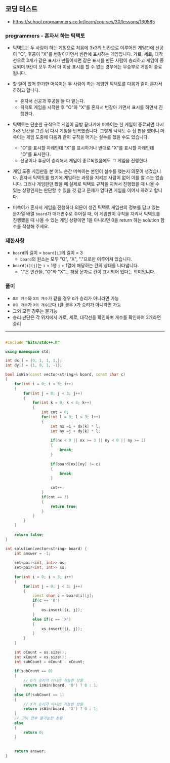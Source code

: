 ## 코딩 테스트
- https://school.programmers.co.kr/learn/courses/30/lessons/160585

### programmers - 혼자서 하는 틱택토

- 틱택토는 두 사람이 하는 게임으로 처음에 3x3의 빈칸으로 이루어진 게임판에 선공이 "O", 후공이 "X"를 번갈아가면서 빈칸에 표시하는 게임입니다. 가로, 세로, 대각선으로 3개가 같은 표시가 만들어지면 같은 표시를 만든 사람이 승리하고 게임이 종료되며 9칸이 모두 차서 더 이상 표시를 할 수 없는 경우에는 무승부로 게임이 종료됩니다.

- 할 일이 없어 한가한 머쓱이는 두 사람이 하는 게임인 틱택토를 다음과 같이 혼자서 하려고 합니다.

  - 혼자서 선공과 후공을 둘 다 맡는다.
  - 틱택토 게임을 시작한 후 "O"와 "X"를 혼자서 번갈아 가면서 표시를 하면서 진행한다.

- 틱택토는 단순한 규칙으로 게임이 금방 끝나기에 머쓱이는 한 게임이 종료되면 다시 3x3 빈칸을 그린 뒤 다시 게임을 반복했습니다. 그렇게 틱택토 수 십 판을 했더니 머쓱이는 게임 도중에 다음과 같이 규칙을 어기는 실수를 했을 수도 있습니다.

  - "O"를 표시할 차례인데 "X"를 표시하거나 반대로 "X"를 표시할 차례인데 "O"를 표시한다.
  - 선공이나 후공이 승리해서 게임이 종료되었음에도 그 게임을 진행한다.

- 게임 도중 게임판을 본 어느 순간 머쓱이는 본인이 실수를 했는지 의문이 생겼습니다. 혼자서 틱택토를 했기에 게임하는 과정을 지켜본 사람이 없어 이를 알 수는 없습니다. 그러나 게임판만 봤을 때 실제로 틱택토 규칙을 지켜서 진행했을 때 나올 수 있는 상황인지는 판단할 수 있을 것 같고 문제가 없다면 게임을 이어서 하려고 합니다.

- 머쓱이가 혼자서 게임을 진행하다 의문이 생긴 틱택토 게임판의 정보를 담고 있는 문자열 배열 `board`가 매개변수로 주어질 때, 이 게임판이 규칙을 지켜서 틱택토를 진행했을 때 나올 수 있는 게임 상황이면 1을 아니라면 0을 return 하는 solution 함수를 작성해 주세요.

### 제한사항
- `board`의 길이 = `board[i]`의 길이 = 3
  - `board`의 원소는 모두 "O", "X", "."으로만 이루어져 있습니다.
- `board[i][j]`는 `i` + 1행 `j` + 1열에 해당하는 칸의 상태를 나타냅니다.
  - "."은 빈칸을, "O"와 "X"는 해당 문자로 칸이 표시되어 있다는 의미입니다.

### 풀이
- `O의 개수`와 `X의 개수`가 같을 경우 `O`가 승리가 아니라면 가능
- `O의 개수`가 `X의 개수`보다 `1`클 경우 `X`가 승리가 아니라면 가능
- 그외 모든 경우는 불가능
- 승리 판단은 각 위치에서 가로, 세로, 대각선을 확인하며 개수를 확인하여 3개라면 승리

---

```c++

#include "bits/stdc++.h"

using namespace std;

int dx[] = {0, 1, 1, 1,};
int dy[] = {1, 0, 1, -1};

bool isWin(const vector<string>& board, const char c)
{
    for(int i = 0; i < 3; i++)
    {
        for(int j = 0; j < 3; j++)
        {
            for(int k = 0; k < 4; k++)
            {
                int cnt = 0;
                for(int l = 0; l < 3; l++)
                {
                    int nx =i + dx[k] * l;
                    int ny =j + dy[k] * l;
                    
                    if(nx < 0 || nx >= 3 || ny < 0 || ny >= 3)
                    {
                        break;
                    }
                    
                    if(board[nx][ny] != c)
                    {
                        break;
                    }
                    
                    cnt++;
                }
                if(cnt == 3)
                {
                    return true;
                }
            }
        }
    }
    
    return false;
}

int solution(vector<string> board) {
    int answer = -1;
    
    set<pair<int, int>> os;
    set<pair<int, int>> xs;
    
    for(int i = 0; i < 3; i++)
    {
        for(int j = 0; j < 3; j++)
        {
            const char c = board[i][j];
            if(c == 'O')
            {
                os.insert({i, j});
            }
            else if(c == 'X')
            {
                xs.insert({i, j});
            }
        }
    }
    
    int oCount = os.size();
    int xCount = xs.size();
    int subCount = oCount - xCount;
    
    if(subCount == 0)
    {
        // O가 승리가 아니면 가능한 상황
        return isWin(board, 'O') ? 0 : 1;
    }
    else if(subCount == 1)
    {
        // X가 승리가 아니면 가능한 상황
        return isWin(board, 'X') ? 0 : 1;
    }
    // 그외 전부 불가능한 상황
    else
    {
        return 0;
    }
    
    
    return answer;
}

```
